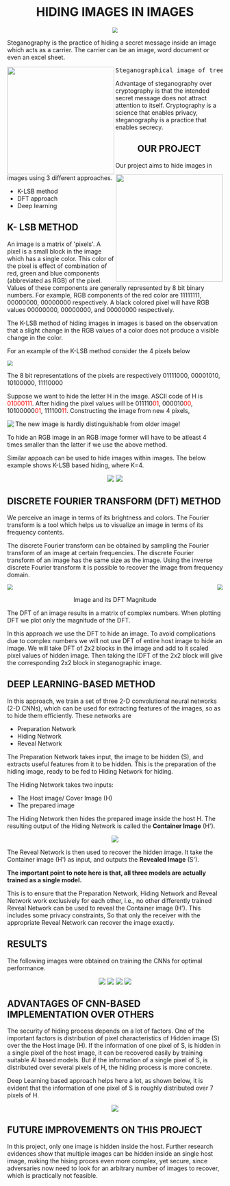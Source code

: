 <h1 align = 'center'>HIDING IMAGES IN IMAGES</h1> 


<p align='center'>
<img src="https://github.com/IEEE-NITK/Hiding-Images/blob/main/Blog/Images/Photo_thumbnail.jpg" style="zoom:80%;" />
</p>


Steganography is the practice of hiding a secret message inside an image which acts as a carrier. The carrier can be an image, word document or even an excel sheet.



<p float="left">
    <img src="https://github.com/IEEE-NITK/Hiding-Images/blob/main/Blog/Images/Steganography_original.png" width="250" align = 'left'/>
    <img src="https://github.com/IEEE-NITK/Hiding-Images/blob/main/Blog/Images/Steganography_recovered.png" width="250" align = 'right'/>
</p>













<pre class = tab>Steganographical image of tree 				 				Recovered image of cat</pre>



Advantage of steganography over cryptography is that the intended secret message does not attract attention to itself. Cryptography is a science that enables privacy, steganography is a practice that enables secrecy.



<h2 align = 'center'>OUR PROJECT</h2>

Our project aims to hide images in images using 3 different approaches. 

* K-LSB method
* DFT approach
* Deep learning





## K- LSB METHOD

An image is a matrix of 'pixels'. A pixel is a small block in the image which has a single color. This color of the pixel is effect of combination of red, green and blue components (abbreviated as RGB) of the pixel. Values of these components are generally represented by 8 bit binary numbers.
For example, RGB components of the red color are 11111111, 00000000, 00000000 respectively. A black colored pixel will have RGB values 00000000, 00000000, and 00000000 respectively. 

The K-LSB method of hiding images in images is based on the observation that a slight change in the RGB values of a color does not produce a visible change in the color. 



For an example of the K-LSB method consider the 4 pixels below

<img src="https://github.com/IEEE-NITK/Hiding-Images/blob/main/Blog/Images/grayscale_image.png" style="zoom:80%;" />     

The 8 bit representations of the pixels are respectively 01111000, 00001010, 10100000, 11110000

Suppose we want to hide the letter H in the image. ASCII code of H is <span style='color:red'>01000111</span>.  After hiding the pixel values will be
011110<span style='color:red'>01</span>, 000010<span style='color:red'>00</span>, 10100000<span style='color:red'>01</span>, 111100<span style='color:red'>11</span>. Constructing the image from new 4 pixels,

<img src="https://github.com/IEEE-NITK/Hiding-Images/blob/main/Blog/Images/hidden.png"  align = 'left'  />



The new image is hardly distinguishable from older image!



To hide an RGB image in an RGB image former will have to be atleast 4 times smaller than the latter if we use the above method. 

Similar appoach can be used to hide images within images. The below example shows K-LSB based hiding, where K=4.

<p align='center'>
    <img src="https://github.com/IEEE-NITK/Hiding-Images/blob/main/Blog/Images/K-LSB%20in%20Images-1.png" />
    <img src="https://github.com/IEEE-NITK/Hiding-Images/blob/main/Blog/Images/K-LSB%20in%20Images.png" />

</p>



## DISCRETE FOURIER TRANSFORM (DFT) METHOD

We perceive an image in terms of its brightness and colors. The Fourier transform is a tool which helps us to visualize an image in terms of its frequency contents.  

The discrete Fourier transform can be obtained by sampling the Fourier transform of an image at certain frequencies.  The discrete Fourier transform of an image has the same size as the image. Using the inverse discrete Fourier transform  it is possible to recover the image from frequency domain.

<p align='left'>
<img src="https://github.com/IEEE-NITK/Hiding-Images/blob/main/Blog/Images/img1.png" style="zoom:80%;"/>
<img src="https://github.com/IEEE-NITK/Hiding-Images/blob/main/Blog/Images/img2.png" style="zoom:80%;" align='right'/>
</p>


<p align = 'center'> Image and its DFT Magnitude</p>

The DFT of an image results in a matrix of complex numbers. When plotting DFT we plot only the magnitude of the DFT. 

In this approach we use the DFT to hide an image. To avoid complications due to complex numbers we will not use DFT of entire host image to hide an image. We will take DFT of 2x2 blocks in the image and add to it scaled pixel values of hidden image. Then taking the IDFT of the 2x2 block will give the corresponding 2x2 block in steganographic image. 

## DEEP LEARNING-BASED METHOD


In this approach, we train a set of three 2-D convolutional neural networks (2-D CNNs), which can be used for extracting features of the images, so as to hide them efficiently.
These networks are
* Preparation Network
* Hiding Network
* Reveal Network

The Preparation Network takes input, the image to be hidden (S), and extracts useful features from it to be hidden. This is the preparation of the hiding image, ready to be fed to Hiding Network for hiding.

The Hiding Network takes two inputs:
* The Host image/ Cover Image (H)
* The prepared image

The Hiding Network then hides the prepared image inside the host H. The resulting output of the Hiding Network is called the **Container Image** (H').

<p align='center'>
    <img src="https://github.com/IEEE-NITK/Hiding-Images/blob/main/Blog/Images/deepcnn1.png" />
</p>

The Reveal Network is then used to recover the hidden image. It take the Container image (H') as input, and outputs the **Revealed Image** (S').

**The important point to note here is that, all three models are actually trained as a single model.**

This is to ensure that the Preparation Network, Hiding Network and Reveal Network work exclusively for each other, i.e., no other differently trained Reveal Network can be used to reveal the Container image (H'). This includes some privacy constraints, So that only the receiver with the appropriate Reveal Network can recover the image exactly.


## RESULTS

The following images were obtained on training the CNNs for optimal performance.

<p align='center'>
    <img src="https://github.com/IEEE-NITK/Hiding-Images/blob/main/Blog/Images/c1.png" />
    <img src="https://github.com/IEEE-NITK/Hiding-Images/blob/main/Blog/Images/d1.png" />
    <img src="https://github.com/IEEE-NITK/Hiding-Images/blob/main/Blog/Images/c2.png" />
    <img src="https://github.com/IEEE-NITK/Hiding-Images/blob/main/Blog/Images/d2.png" />
</p>


## ADVANTAGES OF CNN-BASED IMPLEMENTATION OVER OTHERS

The security of hiding process depends on a lot of factors. One of the important factors is distribution of pixel characteristics of Hidden image (S) over the the Host image (H). If the information of one pixel of S, is hidden in a single pixel of the host image, it can be recovered easily by training suitable AI based models. But if the information of a single pixel of S, is distributed over several pixels of H, the hiding process is more concrete.

Deep Learning based approach helps here a lot, as shown below, it is evident that the information of one pixel of S is roughly distributed over 7 pixels of H.

<p align='center'>
    <img src="https://github.com/IEEE-NITK/Hiding-Images/blob/main/Blog/Images/pixel_dist.png" />
</p>

## FUTURE IMPROVEMENTS ON THIS PROJECT

In this project, only one image is hidden inside the host. Further research evidences show that multiple images can be hidden inside an single host image, making the hising proces even more complex, yet secure, since adversaries now need to look for an arbitrary number of images to recover, which is practically not feasible.
